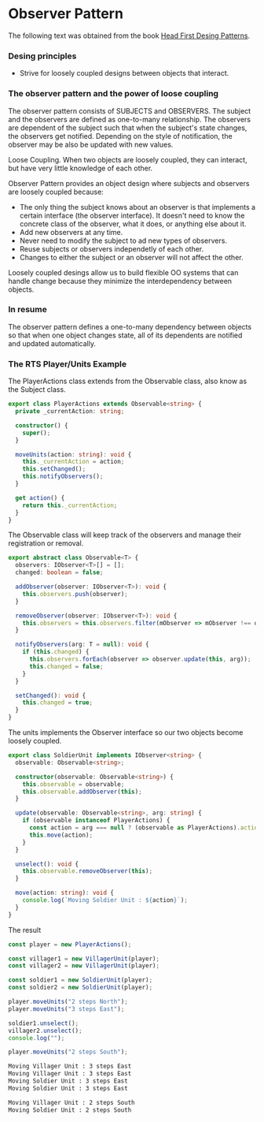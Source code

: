 # Observer Pattern

The following text was obtained from the book [Head First Desing Patterns](https://www.amazon.com/-/es/Eric-Freeman/dp/0596007124).


### Desing principles

* Strive for loosely coupled designs between objects that interact.

### The observer pattern and the power of loose coupling

The observer pattern consists of SUBJECTS and OBSERVERS. The subject and the observers are defined as one-to-many relationship. The observers are dependent of the subject such that when the subject's state changes, the observers get notified. Depending on the style of notification, the observer may be also be updated with new values.

Loose Coupling. When two objects are loosely coupled, they can interact, but have very little knowledge of each other.

Observer Pattern provides an object design where subjects and observers are loosely coupled because:

* The only thing the subject knows about an observer is that implements a certain interface (the observer interface). It doesn't need to know the concrete class of the observer, what it does, or anything else about it.
* Add new observers at any time.
* Never need to modify the subject to ad new types of observers.
* Reuse subjects or observers independetly of each other.
* Changes to either the subject or an observer will not affect the other.

Loosely coupled desings allow us to build flexible OO systems that can handle change because they minimize the interdependency between objects.

### In resume

The observer pattern defines a one-to-many dependency between objects so that when one object changes state, all of its dependents are notified and updated automatically.

### The RTS Player/Units Example

The PlayerActions class extends from the Observable class, also know as the Subject class.

```ts
export class PlayerActions extends Observable<string> {
  private _currentAction: string;

  constructor() {
    super();
  }

  moveUnits(action: string): void {
    this._currentAction = action;
    this.setChanged();
    this.notifyObservers();
  }

  get action() {
    return this._currentAction;
  }
}
```

The Observable class will keep track of the observers and manage their registration or removal.

```ts
export abstract class Observable<T> {
  observers: IObserver<T>[] = [];
  changed: boolean = false;

  addObserver(observer: IObserver<T>): void {
    this.observers.push(observer);
  }

  removeObserver(observer: IObserver<T>): void {
    this.observers = this.observers.filter(mObserver => mObserver !== observer);
  }

  notifyObservers(arg: T = null): void {
    if (this.changed) {
      this.observers.forEach(observer => observer.update(this, arg));
      this.changed = false;
    }
  }

  setChanged(): void {
    this.changed = true;
  }
}
```

The units implements the Observer interface so our two objects become loosely coupled.

```ts
export class SoldierUnit implements IObserver<string> {
  observable: Observable<string>;

  constructor(observable: Observable<string>) {
    this.observable = observable;
    this.observable.addObserver(this);
  }

  update(observable: Observable<string>, arg: string) {
    if (observable instanceof PlayerActions) {
      const action = arg === null ? (observable as PlayerActions).action : arg;
      this.move(action);
    }
  }

  unselect(): void {
    this.observable.removeObserver(this);
  }

  move(action: string): void {
    console.log(`Moving Soldier Unit : ${action}`);
  }
}
```

The result

```ts
const player = new PlayerActions();

const villager1 = new VillagerUnit(player);
const villager2 = new VillagerUnit(player);

const soldier1 = new SoldierUnit(player);
const soldier2 = new SoldierUnit(player);

player.moveUnits("2 steps North");
player.moveUnits("3 steps East");

soldier1.unselect();
villager2.unselect();
console.log("");

player.moveUnits("2 steps South");
```


```bash
Moving Villager Unit : 3 steps East
Moving Villager Unit : 3 steps East
Moving Soldier Unit : 3 steps East
Moving Soldier Unit : 3 steps East

Moving Villager Unit : 2 steps South
Moving Soldier Unit : 2 steps South
```